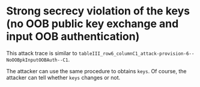 # Strong secrecy violation of the keys (no OOB public key exchange and input OOB authentication)

This attack trace is similar to `tableIII_row6_columnC1_attack-provision-6--NoOOBpkInputOOBAuth--C1`.

The attacker can use the same procedure to obtains `keys`.
Of course, the attacker can tell whether `keys` changes or not.